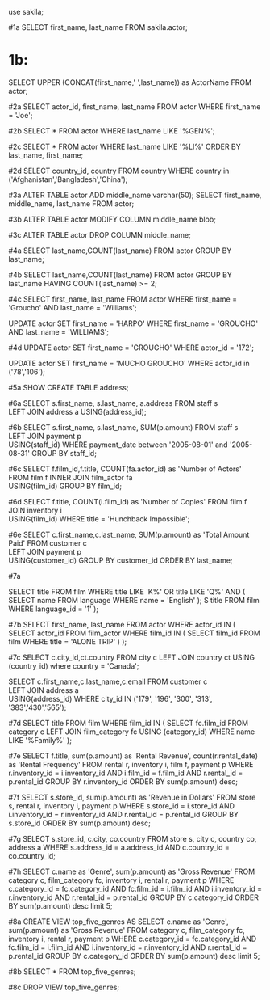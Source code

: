 use sakila;

#1a
SELECT first_name, last_name FROM sakila.actor;

# 1b:
SELECT UPPER (CONCAT(first_name,' ',last_name)) as ActorName
FROM actor;

#2a
SELECT actor_id, first_name, last_name 
FROM actor
WHERE first_name = 'Joe';

#2b
SELECT * 
FROM actor
WHERE last_name LIKE '%GEN%';

#2c
SELECT * 
FROM actor
WHERE last_name LIKE '%LI%'
ORDER BY last_name, first_name;

#2d
SELECT country_id, country
FROM country 
WHERE country in ('Afghanistan','Bangladesh','China');

#3a
ALTER TABLE actor
ADD middle_name varchar(50);
SELECT first_name, middle_name, last_name
FROM actor;

#3b
ALTER TABLE actor
MODIFY COLUMN middle_name blob;

#3c
ALTER TABLE actor
DROP COLUMN middle_name;

#4a 
SELECT last_name,COUNT(last_name)
FROM actor
GROUP BY last_name;

#4b
SELECT last_name,COUNT(last_name)
FROM actor
GROUP BY last_name
HAVING COUNT(last_name) >= 2;

#4c
SELECT first_name, last_name
FROM actor
WHERE first_name = 'Groucho' AND last_name = 'Williams';

UPDATE actor
SET first_name = 'HARPO'
WHERE first_name = 'GROUCHO' AND last_name = 'WILLIAMS';
 
#4d
UPDATE actor
SET first_name = 'GROUGHO'
WHERE actor_id = '172';

UPDATE actor
SET first_name = 'MUCHO GROUCHO'
WHERE actor_id in ('78','106');

#5a
SHOW CREATE TABLE address;

#6a
SELECT s.first_name, s.last_name, a.address
FROM staff s	
LEFT JOIN address a 
USING(address_id);

#6b
SELECT s.first_name, s.last_name, SUM(p.amount)
FROM staff s	
LEFT JOIN payment p  
USING(staff_id)
WHERE payment_date between '2005-08-01' and '2005-08-31'
GROUP BY staff_id;

#6c
SELECT f.film_id,f.title, COUNT(fa.actor_id) as 'Number of Actors'
FROM  film f 
INNER JOIN film_actor fa  
USING(film_id)
GROUP BY film_id;

#6d
SELECT f.title, COUNT(i.film_id) as 'Number of Copies'
FROM  film f 
JOIN inventory i  
USING(film_id)
WHERE title = 'Hunchback Impossible';

#6e
SELECT c.first_name,c.last_name, SUM(p.amount) as 'Total Amount Paid'
FROM  customer c  
LEFT JOIN payment p  
USING(customer_id)
GROUP BY customer_id
ORDER BY last_name;

#7a

SELECT title
FROM film
WHERE title LIKE 'K%' 
OR title LIKE 'Q%'
AND
(
SELECT name 
FROM language
WHERE name = 'English'
);
S title 
FROM film
WHERE language_id = '1'
);  

#7b
SELECT first_name, last_name
FROM actor
WHERE actor_id IN
(
  SELECT actor_id
  FROM film_actor
  WHERE film_id IN
  (
   SELECT film_id
   FROM film
   WHERE title = 'ALONE TRIP'
  )
);

#7c
SELECT c.city_id,ct.country
FROM city c
LEFT JOIN country ct 
USING (country_id)
where country = 'Canada';

SELECT c.first_name,c.last_name,c.email
FROM  customer c  
LEFT JOIN address a   
USING(address_id)
WHERE city_id IN ('179', '196', '300', '313', '383','430','565');

#7d
SELECT title
FROM film
WHERE film_id IN 
(
SELECT fc.film_id
FROM category c 
LEFT JOIN film_category fc 
USING (category_id)
WHERE name LIKE '%Family%'
);

#7e
SELECT f.title, sum(p.amount) as 'Rental Revenue', count(r.rental_date) as 'Rental Frequency'
FROM rental r, inventory i, film f, payment p 
WHERE r.inventory_id = i.inventory_id
AND i.film_id = f.film_id
AND r.rental_id = p.rental_id
GROUP BY r.inventory_id
ORDER BY sum(p.amount) desc;

 #7f
SELECT s.store_id, sum(p.amount) as 'Revenue in Dollars'
FROM store s, rental r, inventory i, payment p 
WHERE s.store_id = i.store_id
AND i.inventory_id = r.inventory_id
AND r.rental_id = p.rental_id
GROUP BY s.store_id
ORDER BY sum(p.amount) desc;

#7g
SELECT s.store_id, c.city, co.country
FROM store s, city c, country co, address a 
WHERE s.address_id = a.address_id
AND c.country_id = co.country_id; 

#7h
SELECT c.name as 'Genre', sum(p.amount) as 'Gross Revenue'
FROM category c, film_category fc, inventory i, rental r, payment p
WHERE c.category_id = fc.category_id
AND fc.film_id = i.film_id
AND i.inventory_id = r.inventory_id
AND r.rental_id = p.rental_id
GROUP BY c.category_id
ORDER BY sum(p.amount) desc
limit 5;

#8a
CREATE VIEW top_five_genres AS
SELECT c.name as 'Genre', sum(p.amount) as 'Gross Revenue'
FROM category c, film_category fc, inventory i, rental r, payment p
WHERE c.category_id = fc.category_id
AND fc.film_id = i.film_id
AND i.inventory_id = r.inventory_id
AND r.rental_id = p.rental_id
GROUP BY c.category_id
ORDER BY sum(p.amount) desc
limit 5;

#8b
SELECT * FROM top_five_genres;

#8c
DROP VIEW top_five_genres;